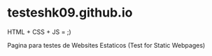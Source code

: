 # testeshk09.github.io

HTML + CSS + JS = ;)

Pagina para testes de Websites Estaticos (Test for Static Webpages)
